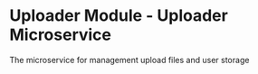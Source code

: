 # Uploader Module - Uploader Microservice

The microservice for management upload files and user storage

